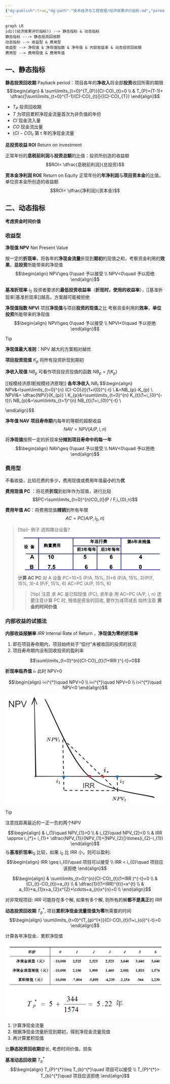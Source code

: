 ```yaml
---
{"dg-publish":true,"dg-path":"技术经济与工程管理/经济效果评价指标.md","permalink":"/技术经济与工程管理/经济效果评价指标/","dgPassFrontmatter":true,"noteIcon":"","created":"2024-04-16T13:01:27.455+08:00","updated":"2025-08-30T18:15:02.446+08:00"}
---
```



```mermaid
graph LR
id1((经济效果评价指标)) --> 静态指标 & 动态指标
静态指标 ---> 静态投资回收期
动态指标 --> 收益型 & 费用型
收益型 --> 净现值 & 净现值指数 & 净年值 & 内部收益率 & 动态投资回收期		
费用型 --> 费用现值 & 费用年值
```

## 一、静态指标
**静态投资回收期**   Payback period：项目各年的**净收入**将全部**投资**收回所需的期限
$$\begin{align}
 & \sum\limits_{t=0}^{T_{P}}(CI-CO)_{t}=0 \\
 & T_{P}=(T-1)+ \dfrac{|\sum\limits_{t=0}^{T-1}(CI-CO)_{t}|}{(CI-CO)_{T}}
\end{align}$$
-  $T_{P}$ 投资回收期
-  $T$ 为项目累积净现金流量首次为非负值的年份
-  $CI$ 现金流入量
-  $CO$ 现金流出量
-  $(CI-CO)_{t}$  第 t 年的净现金流量

**总投资收益 ROI**   Return on investment

正常年份的**息税前利润**与**投资总额**的比值：投资所创造的收益额
$$ROI= \dfrac{息税前利润}{总投资}$$



**资本金净利润  ROE**  Return on Equity 
正常年份的**年净利润**与**项目资本金**的比值，单位资本金所创造的收益额
$$ROI= \dfrac{净利润}{资本金}$$

## 二、动态指标
**考虑资金时间价值**   
### 收益型
**净现值 NPV**  Net Present Value 

按一定的**折现率**，将各年的**净现金流量**折现到**期初**的现值之和，考察资金利用的**效果**，**总投资**所能带来的净现值
$$\begin{align}
NPV\geq 0\quad 予以接受 \\
NPV<0\quad 予以拒绝
\end{align}$$

**基准折现率**  $i_{0}$ 投资者要求的**最低投资收益率**（**折现时，使用的收益率**），[[基准折现率\|基准折现率]]越高，方案越可能被拒绝


**净现值指数 NPVI**  项目**净现值**与项目**投资的现值**之比
	考察资金利用的**效率**，**单位投资**所能带来的净现值
$$\begin{align}
NPVI\geq 0\quad 予以接受 \\
NPVI<0\quad 予以拒绝
\end{align}$$
>[!tip] 
**净现值最大准则**：NPV 越大的方案相对越优


**项目投资现值**   $K_{p}$  将所有投资折现到期初


**净收入现值**  $NB_{p}$  可看作项目投资现值的函数 $NB_{p}=f(K_{p})$

[[规模经济原理\|规模经济原理]]
**各年净收入**  $NB_{t}$ 
$$\begin{align} 
NPV&=\sum\limits_{t=0}^{n} (CI-CO)_{t}(1+i_{0})^{-t} \\
&=NB_{p}-K_{p} \\
NPVI&= \dfrac{NPV}{K_{p}} \\
K_{p}&=\sum\limits_{t=0}^{n} K_{t}(1+i_{0}^{-t})\\
NB_{p}&=\sum\limits_{t=1}^{n} NB_{t}(1+i_{0})^{-t} \\

\end{align}$$

**净年值  NAV**  **项目寿命期**内每年的等额的超额收益
$$NAV=NPV(A/ P,i,n)$$

将**净现值**按照一定的折现率**分摊到项目寿命中的每一年**
$$\begin{align}
NAV\geq 0\quad 予以接受 \\
NAV<0\quad 予以拒绝
\end{align}$$


### 费用型
不看收益，比较花费的多少，费用现值或费用年值最**小**的为**优**


**费用现值 PC**  ：将花费**折现**到初年作为现值，进行比较
$$PC=\sum\limits_{t=0}^{n}CO_{t}(P / F,i_{0},n)$$

**费用年值 AC**：将费用现值**摊销**到所有年限
$$AC=PC(A / P,i_{0},n)$$


>[!tip]- 例子
>选购哪台设备?
>![Pasted image 20240425114600.png](../img/user/Functional%20files/Photo%20Resources/Pasted%20image%2020240425114600.png)
>**计算 AC PC**
>对 A 设备
>PC=10+5 (P/A, 15%, 3)+6 (P/A, 15%, 3)(P/F, 15%, 3)-4 (P/F, 15%, 6)
>AC=PC (A/P, 15%, 6)
>>[!tip] 注意
>>求 AC 是已知现值 (PC), 求年金
>>用 AC=PC (A/P, i, n)
>>还要注意计算 PC 时, 残值是资金的回收, 要作为减项减去
>>始终注意 **资金的时间价值**

### 内部收益的试插法
**内部收益报酬率**  $IRR$  Internal Rate of Return ，**净现值为零的折现率**
1. 即在项目寿命期内，项目始终处于“偿付”未被收回的投资的状况
2. 项目寿命期内没有回收投资的盈利率

$$\sum\limits_{t=0}^{n}(CI-CO)_{t}(1+IRR )^{-t}=0$$

**折现率临界值**  $i_{*}$    此时 NPV=0

$$\begin{align}
i<i^{*}\quad NPV>0 \\
i=i^{*}\quad NPV=0 \\
i>i^{*}\quad NPV<0
\end{align}$$

![Pasted image 20240424212618.png](../img/user/Functional%20files/Photo%20Resources/Pasted%20image%2020240424212618.png)


>[!tip] 
>注意找距离最近的一正一负的两个NPV

$$\begin{align}
 & i_{1}\quad NPV_{1}>0 \\
 & i_{2}\quad NPV_{2}<0 \\ 
 & IRR \approx i_{*}= i_{1}+ \dfrac{NPV_{1}}{NPV_{1}+|NPV_{2}|}\times(i_{2}-i_{1})
\end{align}$$
与**基准折现率**$i_{0}$ 比较，如果 $i_{0}$ 比 IRR 小，则可以盈利:
$$\begin{align}
IRR \geq i_{0}\quad 项目可以接受 \\
IRR < i_{0}\quad 项目应该拒绝
\end{align}$$

$$\begin{align}  
 & \sum\limits_{t=0}^{n}(CI-CO)_{t}(1+IRR )^{-t}=0 \\
 & (CI_{t}-CO_{t})=a_{t} \\ 
 & \dfrac{1}{(1+IRR)^{t}}=x^{t} \\  & a_{0}+a_{1}x+a_{2}x^{2}+\cdots+a_{n}x^{n}=0 \\
\end{align}$$

对非常规项目: $IRR$ 可能存在多个解, 如果有多个解, 则所有的解**都不是真正**的 $IRR$

**动态投资回收期**  $T_{p}^{*}$, 项目**累积净现金流量现值为零**所需要的时间
$$\begin{align}
\sum\limits_{t=0}^{T_{p}^{*}}(CI-CO)_{t}(1+i_{o})^{-t}=0
\end{align}$$

计算各年净现金、累积净现值

![Pasted image 20240402001052.png](../img/user/Functional%20files/Photo%20Resources/Pasted%20image%2020240402001052.png)

1. 计算净现金流量
2. 根据净现金流量折现到期初，得到净现金流量现值
3. 再计算累积现值

比**静态投资回收期**要长, 考虑时间价值，损失

**基准动态回收期** $T_{b}^{*}$
$$\begin{align}
T_{P}^{*}\leq T_{b}^{*}\quad 项目可以接受 \\
T_{P}^{*}> T_{b}^{*}\quad 项目应该拒绝
\end{align}$$
